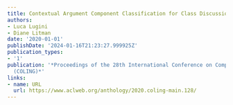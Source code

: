 ```yaml
---
title: Contextual Argument Component Classification for Class Discussions
authors:
- Luca Lugini
- Diane Litman
date: '2020-01-01'
publishDate: '2024-01-16T21:23:27.999925Z'
publication_types:
- '1'
publication: '*Proceedings of the 28th International Conference on Computational Linguistics
  (COLING)*'
links:
- name: URL
  url: https://www.aclweb.org/anthology/2020.coling-main.128/
---
```

